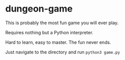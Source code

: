 # dungeon-game
This is probably the most fun game you will ever play.

Requires nothing but a Python interpreter.

Hard to learn, easy to master. The fun never ends.

Just navigate to the directory and run `python3 game.py`

